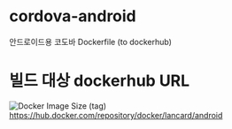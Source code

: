 # cordova-android
안드로이드용 코도바 Dockerfile (to dockerhub)

# 빌드 대상 dockerhub URL
![Docker Image Size (tag)](https://img.shields.io/docker/image-size/lancard/android/latest)
https://hub.docker.com/repository/docker/lancard/android
